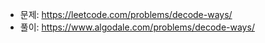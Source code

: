 - 문제: https://leetcode.com/problems/decode-ways/
- 풀이: https://www.algodale.com/problems/decode-ways/
